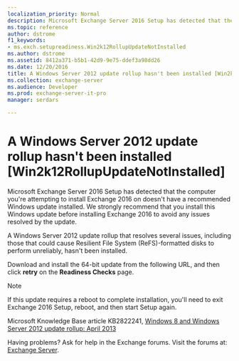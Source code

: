 ```yaml
---
localization_priority: Normal
description: Microsoft Exchange Server 2016 Setup has detected that the computer you're attempting to install Exchange 2016 on doesn't have a recommended Windows update installed. We strongly recommend that you install this Windows update before installing Exchange 2016 to avoid any issues resolved by the update.
ms.topic: reference
author: dstrome
f1_keywords:
- ms.exch.setupreadiness.Win2k12RollupUpdateNotInstalled
ms.author: dstrome
ms.assetid: 8412a371-b5b1-42d9-9e75-ddef3a98dd26
ms.date: 12/20/2016
title: A Windows Server 2012 update rollup hasn't been installed [Win2k12RollupUpdateNotInstalled]
ms.collection: exchange-server
ms.audience: Developer
ms.prod: exchange-server-it-pro
manager: serdars

---
```


# A Windows Server 2012 update rollup hasn't been installed [Win2k12RollupUpdateNotInstalled]

Microsoft Exchange Server 2016 Setup has detected that the computer you're attempting to install Exchange 2016 on doesn't have a recommended Windows update installed. We strongly recommend that you install this Windows update before installing Exchange 2016 to avoid any issues resolved by the update.

A Windows Server 2012 update rollup that resolves several issues, including those that could cause Resilient File System (ReFS)-formatted disks to perform unreliably, hasn't been installed.

Download and install the 64-bit update from the following URL, and then click **retry** on the **Readiness Checks** page.

> [!NOTE]
> If this update requires a reboot to complete installation, you'll need to exit Exchange 2016 Setup, reboot, and then start Setup again.

Microsoft Knowledge Base article KB2822241, [ Windows 8 and Windows Server 2012 update rollup: April 2013 ](http://go.microsoft.com/fwlink/?linkid=3052&kbid=2822241)

Having problems? Ask for help in the Exchange forums. Visit the forums at: [Exchange Server](https://go.microsoft.com/fwlink/p/?linkId=60612).

